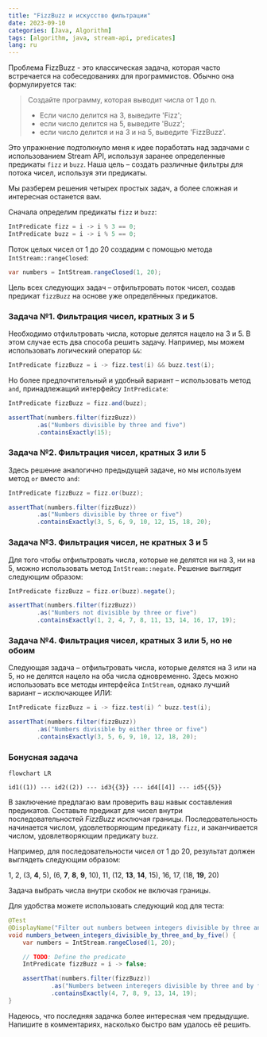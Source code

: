 ```yaml
---
title: "FizzBuzz и искусство фильтрации"
date: 2023-09-10
categories: [Java, Algorithm]
tags: [algorithm, java, stream-api, predicates]     
lang: ru
---
```


Проблема FizzBuzz - это классическая задача, которая часто встречается на собеседованиях для программистов. Обычно она формулируется так:

> Создайте программу, которая выводит числа от 1 до n.
> - Если число делится на 3, выведите 'Fizz';
> - если число делится на 5, выведите 'Buzz';
> - если число делится и на 3 и на 5, выведите 'FizzBuzz'.

Это упражнение подтолкнуло меня к идее поработать над задачами с использованием Stream API, используя заранее определенные предикаты `fizz` и `buzz`. Наша цель – создать различные фильтры для потока чисел, используя эти предикаты.

Мы разберем решения четырех простых задач, а более сложная и интересная останется вам.

Сначала определим предикаты `fizz` и `buzz`:

```java
IntPredicate fizz = i -> i % 3 == 0;
IntPredicate buzz = i -> i % 5 == 0;
```

Поток целых чисел от 1 до 20 создадим с помощью метода `IntStream::rangeClosed`:

```java
var numbers = IntStream.rangeClosed(1, 20);
```

Цель всех следующих задач – отфильтровать поток чисел, создав предикат `fizzBuzz` на основе уже определённых предикатов.

### Задача №1. Фильтрация чисел, кратных 3 и 5

Необходимо отфильтровать числа, которые делятся нацело на 3 и 5.
В этом случае есть два способа решить задачу.
Например, мы можем использовать логический оператор `&&`:

```java
IntPredicate fizzBuzz = i -> fizz.test(i) && buzz.test(i);
```

Но более предпочтительный и удобный вариант – использовать метод `and`, принадлежащий интерфейсу `IntPredicate`:

```java
IntPredicate fizzBuzz = fizz.and(buzz);

assertThat(numbers.filter(fizzBuzz))
        .as("Numbers divisible by three and five")
        .containsExactly(15);
```

### Задача №2. Фильтрация чисел, кратных 3 или 5

Здесь решение аналогично предыдущей задаче, но мы используем метод `or` вместо `and`:

```java
IntPredicate fizzBuzz = fizz.or(buzz);

assertThat(numbers.filter(fizzBuzz))
        .as("Numbers divisible by three or five")
        .containsExactly(3, 5, 6, 9, 10, 12, 15, 18, 20);
```

### Задача №3. Фильтрация чисел, не кратных 3 и 5

Для того чтобы отфильтровать числа, которые не делятся ни на 3, ни на 5, можно использовать метод `IntStream::negate`. Решение выглядит следующим образом:

```java
IntPredicate fizzBuzz = fizz.or(buzz).negate();

assertThat(numbers.filter(fizzBuzz))
        .as("Numbers not divisible by three or five")
        .containsExactly(1, 2, 4, 7, 8, 11, 13, 14, 16, 17, 19);
```

### Задача №4. Фильтрация чисел, кратных 3 или 5, но не обоим

Следующая задача – отфильтровать числа, которые делятся на 3 или на 5, но не делятся нацело на оба числа одновременно. Здесь можно использовать все методы интерфейса `IntStream`, однако лучший вариант – исключающее ИЛИ:

```java
IntPredicate fizzBuzz = i -> fizz.test(i) ^ buzz.test(i);

assertThat(numbers.filter(fizzBuzz))
        .as("Numbers divisible by either three or five")
        .containsExactly(3, 5, 6, 9, 10, 12, 18, 20);
```

### Бонусная задача

```mermaid
flowchart LR

id1((1)) --- id2((2)) --- id3{{3}} --- id4[[4]] --- id5{{5}}
```

В заключение предлагаю вам проверить ваш навык составления предикатов. Составьте предикат для чисел внутри последовательностей _FizzBuzz_ исключая границы. Последовательность начинается числом, удовлетворяющим предикату `fizz`, и заканчивается числом, удовлетворяющим предикату `buzz`. 

Например, для последовательности чисел от 1 до 20, результат должен выглядеть следующим образом:

1, 2, (3, **4**, 5), (6, **7**, **8**, **9**, 10), 11, (12, **13**, **14**, 15), 16, 17, (18, **19**, 20)

Задача выбрать числа внутри скобок не включая границы.

Для удобства можете использовать следующий код для теста:

```java
@Test
@DisplayName("Filter out numbers between integers divisible by three and by five.")
void numbers_between_integers_divisible_by_three_and_by_five() {
    var numbers = IntStream.rangeClosed(1, 20);

    // TODO: Define the predicate
    IntPredicate fizzBuzz = i -> false;

    assertThat(numbers.filter(fizzBuzz))
            .as("Numbers between interegers divisible by three and by five")
            .containsExactly(4, 7, 8, 9, 13, 14, 19);
}
```

Надеюсь, что последняя задачка более интересная чем предыдущие. Напишите в комментариях, насколько быстро вам удалось её решить.
